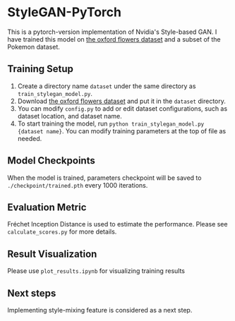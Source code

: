 # StyleGAN-PyTorch

This is a pytorch-version implementation of Nvidia's Style-based GAN. I have trained this model on [the oxford flowers dataset](https://www.tensorflow.org/datasets/catalog/oxford_flowers102) and a subset of the Pokemon dataset.

## Training Setup
1. Create a directory name `dataset` under the same directory as `train_stylegan_model.py`.
2. Download [the oxford flowers dataset](https://www.tensorflow.org/datasets/catalog/oxford_flowers102) and put it in the `dataset` directory.
3. You can modify `config.py` to add or edit dataset configurations, such as dataset location, and dataset name.
4. To start training the model, run `python train_stylegan_model.py {dataset name}`. 
You can modify training parameters at the top of file as needed.


## Model Checkpoints
When the model is trained, parameters checkpoint will be saved to `./checkpoint/trained.pth` every 1000 iterations.

## Evaluation Metric
Fréchet Inception Distance is used to estimate the performance. Please see `calculate_scores.py` for more details.

## Result Visualization
Please use `plot_results.ipynb` for visualizing training results

## Next steps
Implementing style-mixing feature is considered as a next step.